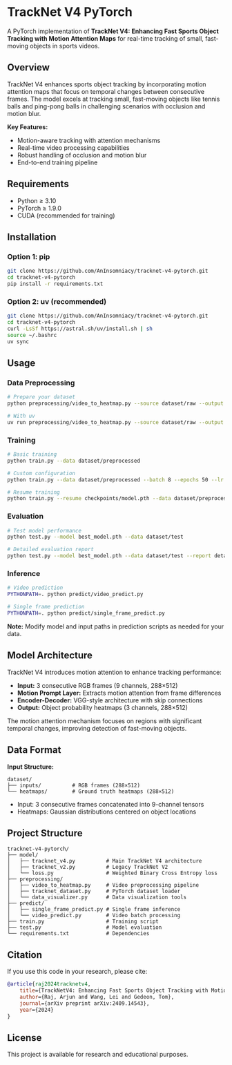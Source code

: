 # TrackNet V4 PyTorch

A PyTorch implementation of **TrackNet V4: Enhancing Fast Sports Object Tracking with Motion Attention Maps** for real-time tracking of small, fast-moving objects in sports videos.

## Overview

TrackNet V4 enhances sports object tracking by incorporating motion attention maps that focus on temporal changes between consecutive frames. The model excels at tracking small, fast-moving objects like tennis balls and ping-pong balls in challenging scenarios with occlusion and motion blur.

**Key Features:**
- Motion-aware tracking with attention mechanisms
- Real-time video processing capabilities  
- Robust handling of occlusion and motion blur
- End-to-end training pipeline

## Requirements

- Python ≥ 3.10
- PyTorch ≥ 1.9.0
- CUDA (recommended for training)

## Installation

### Option 1: pip
```bash
git clone https://github.com/AnInsomniacy/tracknet-v4-pytorch.git
cd tracknet-v4-pytorch
pip install -r requirements.txt
```

### Option 2: uv (recommended)
```bash
git clone https://github.com/AnInsomniacy/tracknet-v4-pytorch.git
cd tracknet-v4-pytorch
curl -LsSf https://astral.sh/uv/install.sh | sh
source ~/.bashrc
uv sync
```

## Usage

### Data Preprocessing
```bash
# Prepare your dataset
python preprocessing/video_to_heatmap.py --source dataset/raw --output dataset/preprocessed

# With uv
uv run preprocessing/video_to_heatmap.py --source dataset/raw --output dataset/preprocessed
```

### Training
```bash
# Basic training
python train.py --data dataset/preprocessed

# Custom configuration  
python train.py --data dataset/preprocessed --batch 8 --epochs 50 --lr 0.001 --optimizer Adam

# Resume training
python train.py --resume checkpoints/model.pth --data dataset/preprocessed
```

### Evaluation
```bash
# Test model performance
python test.py --model best_model.pth --data dataset/test

# Detailed evaluation report
python test.py --model best_model.pth --data dataset/test --report detailed --out results/
```

### Inference
```bash
# Video prediction
PYTHONPATH=. python predict/video_predict.py

# Single frame prediction  
PYTHONPATH=. python predict/single_frame_predict.py
```

**Note:** Modify model and input paths in prediction scripts as needed for your data.

## Model Architecture

TrackNet V4 introduces motion attention to enhance tracking performance:

- **Input:** 3 consecutive RGB frames (9 channels, 288×512)
- **Motion Prompt Layer:** Extracts motion attention from frame differences  
- **Encoder-Decoder:** VGG-style architecture with skip connections
- **Output:** Object probability heatmaps (3 channels, 288×512)

The motion attention mechanism focuses on regions with significant temporal changes, improving detection of fast-moving objects.

## Data Format

**Input Structure:**
```
dataset/
├── inputs/          # RGB frames (288×512)
└── heatmaps/        # Ground truth heatmaps (288×512)
```

- Input: 3 consecutive frames concatenated into 9-channel tensors
- Heatmaps: Gaussian distributions centered on object locations

## Project Structure

```
tracknet-v4-pytorch/
├── model/
│   ├── tracknet_v4.py          # Main TrackNet V4 architecture
│   ├── tracknet_v2.py          # Legacy TrackNet V2
│   └── loss.py                 # Weighted Binary Cross Entropy loss
├── preprocessing/
│   ├── video_to_heatmap.py     # Video preprocessing pipeline
│   ├── tracknet_dataset.py     # PyTorch dataset loader
│   └── data_visualizer.py      # Data visualization tools
├── predict/
│   ├── single_frame_predict.py # Single frame inference
│   └── video_predict.py        # Video batch processing
├── train.py                    # Training script
├── test.py                     # Model evaluation
└── requirements.txt            # Dependencies
```

## Citation

If you use this code in your research, please cite:

```bibtex
@article{raj2024tracknetv4,
    title={TrackNetV4: Enhancing Fast Sports Object Tracking with Motion Attention Maps},
    author={Raj, Arjun and Wang, Lei and Gedeon, Tom},
    journal={arXiv preprint arXiv:2409.14543},
    year={2024}
}
```

## License

This project is available for research and educational purposes.